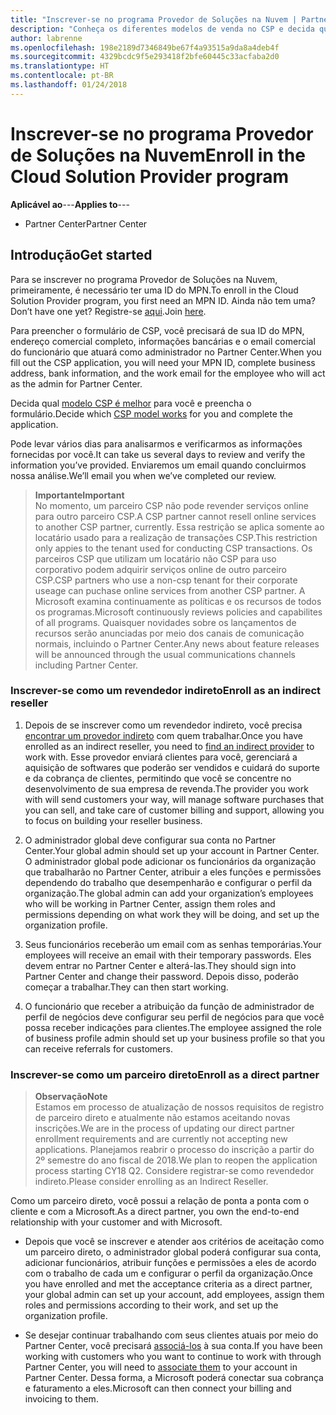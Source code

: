 ```yaml
---
title: "Inscrever-se no programa Provedor de Soluções na Nuvem | Partner Center"
description: "Conheça os diferentes modelos de venda no CSP e decida qual deles funciona melhor para sua empresa"
author: labrenne
ms.openlocfilehash: 198e2189d7346849be67f4a93515a9da8a4deb4f
ms.sourcegitcommit: 4329bcdc9f5e293418f2bfe60445c33acfaba2d0
ms.translationtype: HT
ms.contentlocale: pt-BR
ms.lasthandoff: 01/24/2018
---
```

# <a name="enroll-in-the-cloud-solution-provider-program"></a><span data-ttu-id="2a5ab-103">Inscrever-se no programa Provedor de Soluções na Nuvem</span><span class="sxs-lookup"><span data-stu-id="2a5ab-103">Enroll in the Cloud Solution Provider program</span></span>

<span data-ttu-id="2a5ab-104">**Aplicável ao**---</span><span class="sxs-lookup"><span data-stu-id="2a5ab-104">**Applies to**---</span></span>

-  <span data-ttu-id="2a5ab-105">Partner Center</span><span class="sxs-lookup"><span data-stu-id="2a5ab-105">Partner Center</span></span>


## <a name="get-started"></a><span data-ttu-id="2a5ab-106">Introdução</span><span class="sxs-lookup"><span data-stu-id="2a5ab-106">Get started</span></span>

<span data-ttu-id="2a5ab-107">Para se inscrever no programa Provedor de Soluções na Nuvem, primeiramente, é necessário ter uma ID do MPN.</span><span class="sxs-lookup"><span data-stu-id="2a5ab-107">To enroll in the Cloud Solution Provider program, you first need an MPN ID.</span></span> <span data-ttu-id="2a5ab-108">Ainda não tem uma?</span><span class="sxs-lookup"><span data-stu-id="2a5ab-108">Don’t have one yet?</span></span> <span data-ttu-id="2a5ab-109">Registre-se [aqui](https://epe.mspartner.microsoft.com/EPE/portal/en-US?partnerid=).</span><span class="sxs-lookup"><span data-stu-id="2a5ab-109">Join [here](https://epe.mspartner.microsoft.com/EPE/portal/en-US?partnerid=).</span></span>

<span data-ttu-id="2a5ab-110">Para preencher o formulário de CSP, você precisará de sua ID do MPN, endereço comercial completo, informações bancárias e o email comercial do funcionário que atuará como administrador no Partner Center.</span><span class="sxs-lookup"><span data-stu-id="2a5ab-110">When you fill out the CSP application, you will need your MPN ID, complete business address, bank information, and the work email for the employee who will act as the admin for Partner Center.</span></span>

<span data-ttu-id="2a5ab-111">Decida qual [modelo CSP é melhor](http://partner-l1.microsoft.com/cloud-solution-provider-direct-or-indirect.html?ocid=cx-pcprograms-cspprogram-tellusmorebusiness) para você e preencha o formulário.</span><span class="sxs-lookup"><span data-stu-id="2a5ab-111">Decide which [CSP model works](http://partner-l1.microsoft.com/cloud-solution-provider-direct-or-indirect.html?ocid=cx-pcprograms-cspprogram-tellusmorebusiness) for you and complete the application.</span></span> 

<span data-ttu-id="2a5ab-112">Pode levar vários dias para analisarmos e verificarmos as informações fornecidas por você.</span><span class="sxs-lookup"><span data-stu-id="2a5ab-112">It can take us several days to review and verify the information you’ve provided.</span></span> <span data-ttu-id="2a5ab-113">Enviaremos um email quando concluirmos nossa análise.</span><span class="sxs-lookup"><span data-stu-id="2a5ab-113">We’ll email you when we’ve completed our review.</span></span>

>**<span data-ttu-id="2a5ab-114">Importante</span><span class="sxs-lookup"><span data-stu-id="2a5ab-114">Important</span></span>**<br> <span data-ttu-id="2a5ab-115">No momento, um parceiro CSP não pode revender serviços online para outro parceiro CSP.</span><span class="sxs-lookup"><span data-stu-id="2a5ab-115">A CSP partner cannot resell online services to another CSP partner, currently.</span></span> <span data-ttu-id="2a5ab-116">Essa restrição se aplica somente ao locatário usado para a realização de transações CSP.</span><span class="sxs-lookup"><span data-stu-id="2a5ab-116">This restriction only appies to the tenant used for conducting CSP transactions.</span></span> <span data-ttu-id="2a5ab-117">Os parceiros CSP que utilizam um locatário não CSP para uso corporativo podem adquirir serviços online de outro parceiro CSP.</span><span class="sxs-lookup"><span data-stu-id="2a5ab-117">CSP partners who use a non-csp tenant for their corporate useage can puchase online services from another CSP partner.</span></span> <span data-ttu-id="2a5ab-118">A Microsoft examina continuamente as políticas e os recursos de todos os programas.</span><span class="sxs-lookup"><span data-stu-id="2a5ab-118">Microsoft continuously reviews policies and capabilites of all programs.</span></span> <span data-ttu-id="2a5ab-119">Quaisquer novidades sobre os lançamentos de recursos serão anunciadas por meio dos canais de comunicação normais, incluindo o Partner Center.</span><span class="sxs-lookup"><span data-stu-id="2a5ab-119">Any news about feature releases will be announced through the usual communications channels including Partner Center.</span></span>

### <a name="enroll-as-an-indirect-reseller"></a><span data-ttu-id="2a5ab-120">Inscrever-se como um revendedor indireto</span><span class="sxs-lookup"><span data-stu-id="2a5ab-120">Enroll as an indirect reseller</span></span>

1. <span data-ttu-id="2a5ab-121">Depois de se inscrever como um revendedor indireto, você precisa [encontrar um provedor indireto](https://partnercenter.microsoft.com/partner/find-a-provider) com quem trabalhar.</span><span class="sxs-lookup"><span data-stu-id="2a5ab-121">Once you have enrolled as an indirect reseller, you need to [find an indirect provider](https://partnercenter.microsoft.com/partner/find-a-provider) to work with.</span></span> <span data-ttu-id="2a5ab-122">Esse provedor enviará clientes para você, gerenciará a aquisição de softwares que poderão ser vendidos e cuidará do suporte e da cobrança de clientes, permitindo que você se concentre no desenvolvimento de sua empresa de revenda.</span><span class="sxs-lookup"><span data-stu-id="2a5ab-122">The provider you work with will send customers your way, will manage software purchases that you can sell, and take care of customer billing and support, allowing you to focus on building your reseller business.</span></span>

2. <span data-ttu-id="2a5ab-123">O administrador global deve configurar sua conta no Partner Center.</span><span class="sxs-lookup"><span data-stu-id="2a5ab-123">Your global admin should set up your account in Partner Center.</span></span> <span data-ttu-id="2a5ab-124">O administrador global pode adicionar os funcionários da organização que trabalharão no Partner Center, atribuir a eles funções e permissões dependendo do trabalho que desempenharão e configurar o perfil da organização.</span><span class="sxs-lookup"><span data-stu-id="2a5ab-124">The global admin can add your organization’s employees who will be working in Partner Center, assign them roles and permissions depending on what work they will be doing, and set up the organization profile.</span></span>

3. <span data-ttu-id="2a5ab-125">Seus funcionários receberão um email com as senhas temporárias.</span><span class="sxs-lookup"><span data-stu-id="2a5ab-125">Your employees will receive an email with their temporary passwords.</span></span> <span data-ttu-id="2a5ab-126">Eles devem entrar no Partner Center e alterá-las.</span><span class="sxs-lookup"><span data-stu-id="2a5ab-126">They should sign into Partner Center and change their password.</span></span> <span data-ttu-id="2a5ab-127">Depois disso, poderão começar a trabalhar.</span><span class="sxs-lookup"><span data-stu-id="2a5ab-127">They can then start working.</span></span>

4. <span data-ttu-id="2a5ab-128">O funcionário que receber a atribuição da função de administrador de perfil de negócios deve configurar seu perfil de negócios para que você possa receber indicações para clientes.</span><span class="sxs-lookup"><span data-stu-id="2a5ab-128">The employee assigned the role of business profile admin should set up your business profile so that you can receive referrals for customers.</span></span>

### <a name="enroll-as-a-direct-partner"></a><span data-ttu-id="2a5ab-129">Inscrever-se como um parceiro direto</span><span class="sxs-lookup"><span data-stu-id="2a5ab-129">Enroll as a direct partner</span></span>

>**<span data-ttu-id="2a5ab-130">Observação</span><span class="sxs-lookup"><span data-stu-id="2a5ab-130">Note</span></span>**<br> <span data-ttu-id="2a5ab-131">Estamos em processo de atualização de nossos requisitos de registro de parceiro direto e atualmente não estamos aceitando novas inscrições.</span><span class="sxs-lookup"><span data-stu-id="2a5ab-131">We are in the process of updating our direct partner enrollment requirements and are currently not accepting new applications.</span></span> <span data-ttu-id="2a5ab-132">Planejamos reabrir o processo do inscrição a partir do 2º semestre do ano fiscal de 2018.</span><span class="sxs-lookup"><span data-stu-id="2a5ab-132">We plan to reopen the application process starting CY18 Q2.</span></span> <span data-ttu-id="2a5ab-133">Considere registrar-se como revendedor indireto.</span><span class="sxs-lookup"><span data-stu-id="2a5ab-133">Please consider enrolling as an Indirect Reseller.</span></span>

<span data-ttu-id="2a5ab-134">Como um parceiro direto, você possui a relação de ponta a ponta com o cliente e com a Microsoft.</span><span class="sxs-lookup"><span data-stu-id="2a5ab-134">As a direct partner, you own the end-to-end relationship with your customer and with Microsoft.</span></span>

- <span data-ttu-id="2a5ab-135">Depois que você se inscrever e atender aos critérios de aceitação como um parceiro direto, o administrador global poderá configurar sua conta, adicionar funcionários, atribuir funções e permissões a eles de acordo com o trabalho de cada um e configurar o perfil da organização.</span><span class="sxs-lookup"><span data-stu-id="2a5ab-135">Once you have enrolled and met the acceptance criteria as a direct partner, your global admin can set up your account, add employees, assign them roles and permissions according to their work, and set up the organization profile.</span></span> 

- <span data-ttu-id="2a5ab-136">Se desejar continuar trabalhando com seus clientes atuais por meio do Partner Center, você precisará [associá-los](request-a-relationship-with-a-customer.md) à sua conta.</span><span class="sxs-lookup"><span data-stu-id="2a5ab-136">If you have been working with customers who you want to continue to work with through Partner Center, you will need to [associate them](request-a-relationship-with-a-customer.md) to your account in Partner Center.</span></span>  <span data-ttu-id="2a5ab-137">Dessa forma, a Microsoft poderá conectar sua cobrança e faturamento a eles.</span><span class="sxs-lookup"><span data-stu-id="2a5ab-137">Microsoft can then connect your billing and invoicing to them.</span></span> 






